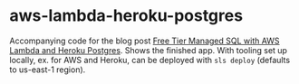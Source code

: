# aws-lambda-heroku-postgres

Accompanying code for the blog post [Free Tier Managed SQL with AWS Lambda and Heroku Postgres](https://mattwelke.com/2019/01/06/free-tier-managed-sql-with-aws-lambda-and-heroku-postgres.html). Shows the finished app. With tooling set up locally, ex. for AWS and Heroku, can be deployed with `sls deploy` (defaults to us-east-1 region).
